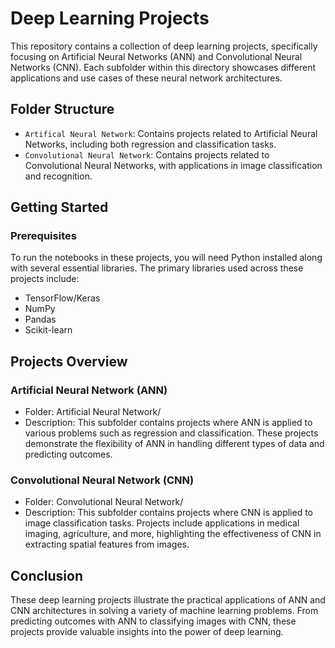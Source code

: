 # Deep Learning Projects

This repository contains a collection of deep learning projects, specifically focusing on Artificial Neural Networks (ANN) and Convolutional Neural Networks (CNN). Each subfolder within this directory showcases different applications and use cases of these neural network architectures.

## Folder Structure

- `Artifical Neural Network`: Contains projects related to Artificial Neural Networks, including both regression and classification tasks.
- `Convolutional Neural Network`: Contains projects related to Convolutional Neural Networks, with applications in image classification and recognition.

## Getting Started

### Prerequisites

To run the notebooks in these projects, you will need Python installed along with several essential libraries. The primary libraries used across these projects include:

- TensorFlow/Keras
- NumPy
- Pandas
- Scikit-learn

## Projects Overview
### Artificial Neural Network (ANN)
- Folder: Artificial Neural Network/
- Description: This subfolder contains projects where ANN is applied to various problems such as regression and classification. These projects demonstrate the flexibility of ANN in handling different types of data and predicting outcomes.
### Convolutional Neural Network (CNN)
- Folder: Convolutional Neural Network/
- Description: This subfolder contains projects where CNN is applied to image classification tasks. Projects include applications in medical imaging, agriculture, and more, highlighting the effectiveness of CNN in extracting spatial features from images.

## Conclusion
These deep learning projects illustrate the practical applications of ANN and CNN architectures in solving a variety of machine learning problems. From predicting outcomes with ANN to classifying images with CNN, these projects provide valuable insights into the power of deep learning.

